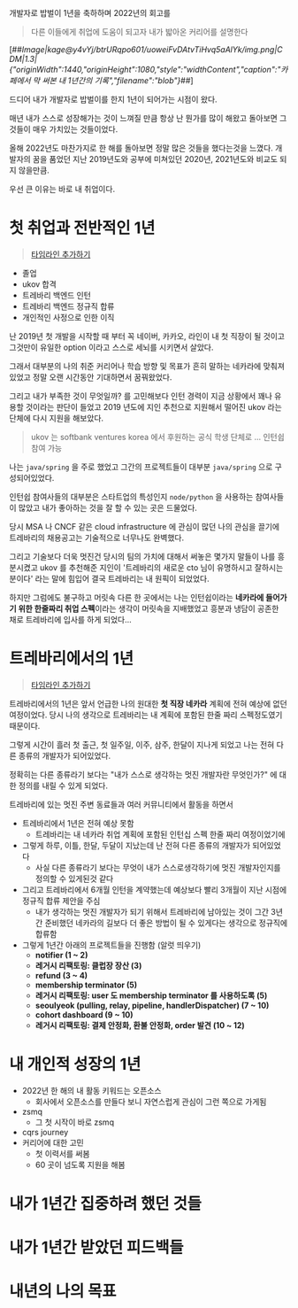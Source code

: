 개발자로 밥벌이 1년을 축하하며 2022년의 회고를

> 다른 이들에게 취업에 도움이 되고자 내가 밟아온 커리어를 설명한다

[##_Image|kage@y4vYj/btrURqpo601/uoweiFvDAtvTiHvq5aAlYk/img.png|CDM|1.3|{"originWidth":1440,"originHeight":1080,"style":"widthContent","caption":"카페에서 막 써본 내 1년간의 기록","filename":"blob"}_##]

드디어 내가 개발자로 밥벌이를 한지 1년이 되어가는 시점이 왔다.

매년 내가 스스로 성장해가는 것이 느껴질 만큼 항상 난 뭔가를 많이 해왔고 돌아보면 그것들이 매우 가치있는 것들이었다.

올해 2022년도 마찬가지로 한 해를 돌아보면 정말 많은 것들을 했다는것을 느꼈다. 개발자의 꿈을 품었던 지난 2019년도와 공부에 미쳐있던 2020년, 2021년도와 비교도 되지 않을만큼.

우선 큰 이유는 바로 내 취업이다.

# 첫 취업과 전반적인 1년

> [타임라인 추가하기](#)

- 졸업
- ukov 합격
- 트레바리 백엔드 인턴
- 트레바리 백엔드 정규직 합류
- 개인적인 사정으로 인한 이직

난 2019년 첫 개발을 시작할 때 부터 꼭 네이버, 카카오, 라인이 내 첫 직장이 될 것이고 그것만이 유일한 option 이라고 스스로 세뇌를 시키면서 살았다.

그래서 대부분의 나의 취준 커리어나 학습 방향 및 목표가 흔히 말하는 네카라에 맞춰져 있었고 정말 오랜 시간동안 기대하면서 꿈꿔왔었다.

그리고 내가 부족한 것이 무엇일까? 를 고민해보다 인턴 경력이 지금 상황에서 꽤나 유용할 것이라는 판단이 들었고 2019 년도에 지인 추천으로 지원해서 떨어진 ukov 라는 단체에 다시 지원을 해보았다.

> ukov 는 softbank ventures korea 에서 후원하는 공식 학생 단체로 ... 인턴쉽 참여 가능

나는 `java/spring` 을 주로 했었고 그간의 프로젝트들이 대부분 `java/spring` 으로 구성되어있었다.

인턴쉽 참여사들의 대부분은 스타트업의 특성인지 `node/python` 을 사용하는 참여사들이 많았고 내가 좋아하는 것을 잘 할 수 있는 곳은 드물었다.

당시 MSA 나 CNCF 같은 cloud infrastructure 에 관심이 많던 나의 관심을 끌기에 트레바리의 채용공고는 기술적으로 너무나도 완벽했다.

그리고 기술보다 더욱 멋진건 당시의 팀의 가치에 대해서 써놓은 몇가지 말들이 나를 흥분시켰고 ukov 를 추천해준 지인이 '트레바리의 새로운 cto 님이 유명하시고 잘하시는 분이다' 라는 말에 힘입어 결국 트레바리는 내 원픽이 되었었다.

하지만 그럼에도 불구하고 머릿속 다른 한 곳에서는 나는 인턴쉽이라는 **네카라에 들어가기 위한 한줄짜리 취업 스펙**이라는 생각이 머릿속을 지배했었고 흥분과 냉담이 공존한 채로 트레바리에 입사를 하게 되었다...

# 트레바리에서의 1년

> [타임라인 추가하기](#)

트레바리에서의 1년은 앞서 언급한 나의 원대한 **첫 직장 네카라** 계획에 전혀 예상에 없던 여정이었다. 당시 나의 생각으로 트레바리는 내 계획에 포함된 한줄 짜리 스펙정도였기 때문이다.

그렇게 시간이 흘러 첫 출근, 첫 일주일, 이주, 삼주, 한달이 지나게 되었고 나는 전혀 다른 종류의 개발자가 되어있었다. 

정확히는 다른 종류라기 보다는 "내가 스스로 생각하는 멋진 개발자란 무엇인가?" 에 대한 정의를 내릴 수 있게 되었다.

트레바리에 있는 멋진 주변 동료들과 여러 커뮤니티에서 활동을 하면서 

- 트레바리에서 1년은 전혀 예상 못함
  - 트레바리는 내 네카라 취업 계획에 포함된 인턴십 스펙 한줄 짜리 여정이었기에
- 그렇게 하루, 이틀, 한달, 두달이 지났는데 난 전혀 다른 종류의 개발자가 되어있었다
  - 사실 다른 종류라기 보다는 무엇이 내가 스스로생각하기에 멋진 개발자인지를 정의할 수 있게된것 같다
- 그리고 트레바리에서 6개월 인턴을 계약했는데 예상보다 빨리 3개월이 지난 시점에 정규직 합류 제안을 주심
  - 내가 생각하는 멋진 개발자가 되기 위해서 트레바리에 남아있는 것이 그간 3년간 준비했던 네카라의 길보다 더 좋은 방법이 될 수 있게다는 생각으로 정규직에 합류함
- 그렇게 1년간 아래의 프로젝트들을 진행함 (알럿 띄우기)
  - **notifier (1 ~ 2)**
  - **레거시 리팩토링: 클럽장 장산 (3)**
  - **refund (3 ~ 4)**
  - **membership terminator (5)**
  - **레거시 리팩토링: user 도 membership terminator 를 사용하도록 (5)**
  - **seoulyeok (pulling, relay, pipeline, handlerDispatcher) (7 ~ 10)**
  - **cohort dashboard (9 ~ 10)**
  - **레거시 리팩토링: 결제 안정화, 환불 안정화, order 발견 (10 ~ 12)**

# 내 개인적 성장의 1년

- 2022년 한 해의 내 활동 키워드는 오픈소스
  - 회사에서 오픈소스를 만들다 보니 자연스럽게 관심이 그런 쪽으로 가게됨
- zsmq
  - 그 첫 시작이 바로 zsmq
- cqrs journey
- 커리어에 대한 고민
  - 첫 이력서를 써봄
  - 60 곳이 넘도록 지원을 해봄

# 내가 1년간 집중하려 했던 것들

# 내가 1년간 받았던 피드백들

# 내년의 나의 목표